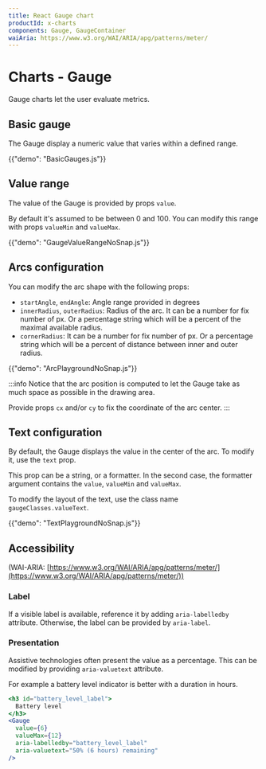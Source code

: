 ```yaml
---
title: React Gauge chart
productId: x-charts
components: Gauge, GaugeContainer
waiAria: https://www.w3.org/WAI/ARIA/apg/patterns/meter/
---
```


# Charts - Gauge

<p class="description">Gauge charts let the user evaluate metrics.</p>

## Basic gauge

The Gauge display a numeric value that varies within a defined range.

{{"demo": "BasicGauges.js"}}

## Value range

The value of the Gauge is provided by props `value`.

By default it's assumed to be between 0 and 100.
You can modify this range with props `valueMin` and `valueMax`.

{{"demo": "GaugeValueRangeNoSnap.js"}}

## Arcs configuration

You can modify the arc shape with the following props:

- `startAngle`, `endAngle`: Angle range provided in degrees
- `innerRadius`, `outerRadius`: Radius of the arc. It can be a number for fix number of px. Or a percentage string which will be a percent of the maximal available radius.
- `cornerRadius`: It can be a number for fix number of px. Or a percentage string which will be a percent of distance between inner and outer radius.

{{"demo": "ArcPlaygroundNoSnap.js"}}

:::info
Notice that the arc position is computed to let the Gauge take as much space as possible in the drawing area.

Provide props `cx` and/or `cy` to fix the coordinate of the arc center.
:::

## Text configuration

By default, the Gauge displays the value in the center of the arc.
To modify it, use the `text` prop.

This prop can be a string, or a formatter.
In the second case, the formatter argument contains the `value`, `valueMin` and `valueMax`.

To modify the layout of the text, use the class name `gaugeClasses.valueText`.

{{"demo": "TextPlaygroundNoSnap.js"}}

## Accessibility

(WAI-ARIA: [https://www.w3.org/WAI/ARIA/apg/patterns/meter/](https://www.w3.org/WAI/ARIA/apg/patterns/meter/))

### Label

If a visible label is available, reference it by adding `aria-labelledby` attribute.
Otherwise, the label can be provided by `aria-label`.

### Presentation

Assistive technologies often present the value as a percentage.
This can be modified by providing `aria-valuetext` attribute.

For example a battery level indicator is better with a duration in hours.

```jsx
<h3 id="battery_level_label">
  Battery level
</h3>
<Gauge
  value={6}
  valueMax={12}
  aria-labelledby="battery_level_label"
  aria-valuetext="50% (6 hours) remaining"
/>
```
